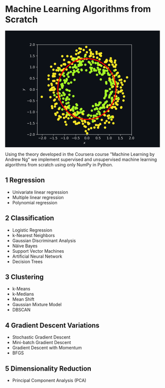 # Machine Learning Algorithms from Scratch
<p align="center">
	<img src="./2 Classification/1 Logistic Regression/logit_application.png" width="600" align="center">
</p>

Using the theory developed in the Coursera course "Machine Learning by Andrew Ng" we implement supervised and unsupervised machine learning algorithms from scratch using only NumPy in Python.

## 1 Regression
* Univariate linear regression
* Multiple linear regression
* Polynomial regression

## 2 Classification
* Logistic Regression
* k-Nearest Neighbors
* Gaussian Discriminant Analysis
* Näive Bayes
* Support Vector Machines
* Artificial Neural Network
* Decision Trees

## 3 Clustering
* k-Means
* k-Medians
* Mean Shift
* Gaussian Mixture Model
* DBSCAN

## 4 Gradient Descent Variations
* Stochastic Gradient Descent
* Mini-batch Gradient Descent
* Gradient Descent with Momentum
* BFGS

## 5 Dimensionality Reduction
* Principal Component Analysis (PCA)